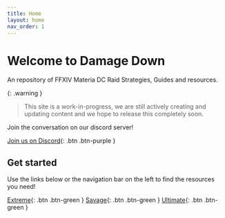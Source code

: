 ```yaml
---
title: Home
layout: home
nav_order: 1
---
```


# Welcome to Damage Down
An repository of FFXIV Materia DC Raid Strategies, Guides and resources.

{: .warning }
> This site is a work-in-progress, we are still actively creating and updating content and we hope to release this completely soon.

Join the conversation on our discord server!

[Join us on Discord](https://discord.gg/zxYJ9HMdCZ){: .btn .btn-purple }

## Get started

Use the links below or the navigation bar on the left to find the resources you need!

[Extreme](/Extreme){: .btn .btn-green }
[Savage](/Savage){: .btn .btn-green }
[Ultimate](http://example.com/){: .btn .btn-green }